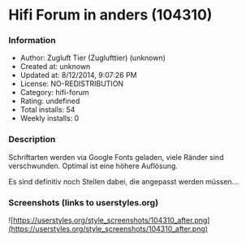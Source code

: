# Hifi Forum in anders (104310)

### Information
- Author: Zugluft Tier (Zuglufttier) (unknown)
- Created at: unknown
- Updated at: 8/12/2014, 9:07:26 PM
- License: NO-REDISTRIBUTION
- Category: hifi-forum
- Rating: undefined
- Total installs: 54
- Weekly installs: 0


### Description
Schriftarten werden via Google Fonts geladen, viele Ränder sind verschwunden. Optimal ist eine höhere Auflösung.

Es sind definitiv noch Stellen dabei, die angepasst werden müssen...


### Screenshots (links to userstyles.org)
![https://userstyles.org/style_screenshots/104310_after.png](https://userstyles.org/style_screenshots/104310_after.png)


